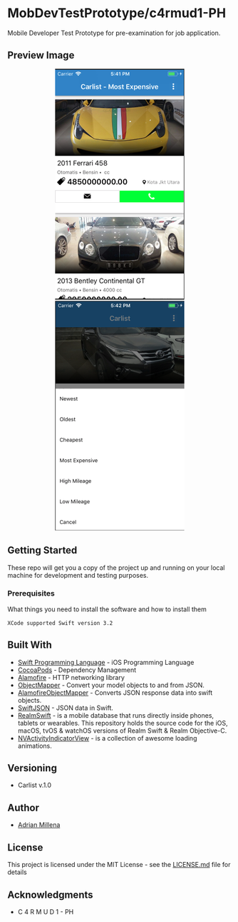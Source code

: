 # MobDevTestPrototype/c4rmud1-PH

Mobile Developer Test Prototype for pre-examination for job application.

## Preview Image

<p align="center"> 
<img src="readme_img/preview-colview.png">
<img src="readme_img/preview-filter.png">
</p>

## Getting Started

These repo will get you a copy of the project up and running on your local machine for development and testing purposes.

### Prerequisites

What things you need to install the software and how to install them

```
XCode supported Swift version 3.2
```

## Built With

* [Swift Programming Language](https://developer.apple.com/swift/) - iOS Programming Language
* [CocoaPods](https://cocoapods.org/about) - Dependency Management
* [Alamofire](https://github.com/Alamofire/Alamofire) - HTTP networking library
* [ObjectMapper](https://github.com/Hearst-DD/ObjectMapper) - Convert your model objects to and from JSON.
* [AlamofireObjectMapper](https://github.com/tristanhimmelman/AlamofireObjectMapper) - Converts JSON response data into swift objects.
* [SwiftJSON](https://github.com/SwiftyJSON/SwiftyJSON) - JSON data in Swift.
* [RealmSwift](https://github.com/realm/realm-cocoa) - is a mobile database that runs directly inside phones, tablets or wearables. This repository holds the source code for the iOS, macOS, tvOS & watchOS versions of Realm Swift & Realm Objective-C.
* [NVActivityIndicatorView](https://github.com/ninjaprox/NVActivityIndicatorView) - is a collection of awesome loading animations. 

## Versioning

- Carlist v.1.0

## Author

* [Adrian Millena](https://www.facebook.com/drey01819) 

## License

This project is licensed under the MIT License - see the [LICENSE.md](LICENSE.md) file for details

## Acknowledgments

* C 4 R M U D 1 - PH

